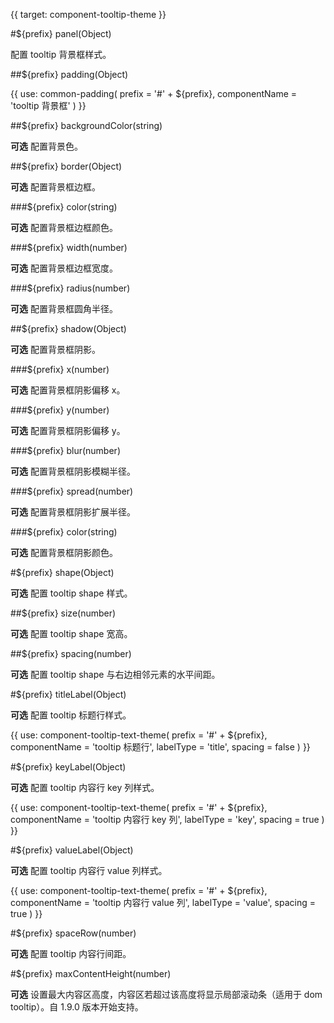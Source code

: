 {{ target: component-tooltip-theme }}

<!-- ITooltipTheme -->

#${prefix} panel(Object)

配置 tooltip 背景框样式。

##${prefix} padding(Object)

{{ use: common-padding(
  prefix = '#' + ${prefix},
  componentName = 'tooltip 背景框'
) }}

##${prefix} backgroundColor(string)

**可选** 配置背景色。

##${prefix} border(Object)

**可选** 配置背景框边框。

###${prefix} color(string)

**可选** 配置背景框边框颜色。

###${prefix} width(number)

**可选** 配置背景框边框宽度。

###${prefix} radius(number)

**可选** 配置背景框圆角半径。

##${prefix} shadow(Object)

**可选** 配置背景框阴影。

###${prefix} x(number)

**可选** 配置背景框阴影偏移 x。

###${prefix} y(number)

**可选** 配置背景框阴影偏移 y。

###${prefix} blur(number)

**可选** 配置背景框阴影模糊半径。

###${prefix} spread(number)

**可选** 配置背景框阴影扩展半径。

###${prefix} color(string)

**可选** 配置背景框阴影颜色。

#${prefix} shape(Object)

**可选** 配置 tooltip shape 样式。

##${prefix} size(number)

**可选** 配置 tooltip shape 宽高。

##${prefix} spacing(number)

**可选** 配置 tooltip shape 与右边相邻元素的水平间距。

#${prefix} titleLabel(Object)

**可选** 配置 tooltip 标题行样式。

{{ use: component-tooltip-text-theme(
  prefix = '#' + ${prefix},
  componentName = 'tooltip 标题行',
  labelType = 'title',
  spacing = false
) }}

#${prefix} keyLabel(Object)

**可选** 配置 tooltip 内容行 key 列样式。

{{ use: component-tooltip-text-theme(
  prefix = '#' + ${prefix},
  componentName = 'tooltip 内容行 key 列',
  labelType = 'key',
  spacing = true
) }}

#${prefix} valueLabel(Object)

**可选** 配置 tooltip 内容行 value 列样式。

{{ use: component-tooltip-text-theme(
  prefix = '#' + ${prefix},
  componentName = 'tooltip 内容行 value 列',
  labelType = 'value',
  spacing = true
) }}

#${prefix} spaceRow(number)

**可选** 配置 tooltip 内容行间距。

#${prefix} maxContentHeight(number)

**可选** 设置最大内容区高度，内容区若超过该高度将显示局部滚动条（适用于 dom tooltip）。自 1.9.0 版本开始支持。
